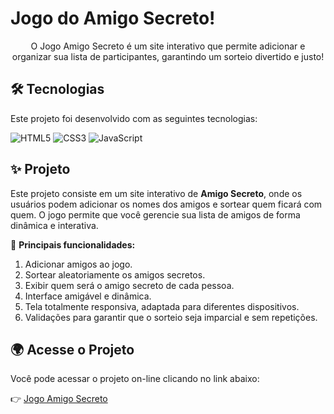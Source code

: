 # Jogo do Amigo Secreto!

<p align="center">
  O Jogo Amigo Secreto é um site interativo que permite adicionar e organizar sua lista de participantes, garantindo um sorteio divertido e justo!
</p>

## 🛠 Tecnologias

Este projeto foi desenvolvido com as seguintes tecnologias:  

![HTML5](https://img.shields.io/badge/HTML5-E34F26?style=for-the-badge&logo=html5&logoColor=white)
![CSS3](https://img.shields.io/badge/CSS3-1572B6?style=for-the-badge&logo=css3&logoColor=white)
![JavaScript](https://img.shields.io/badge/JavaScript-F7DF1E?style=for-the-badge&logo=javascript&logoColor=black)


## ✨ Projeto

Este projeto consiste em um site interativo de **Amigo Secreto**, onde os usuários podem adicionar os nomes dos amigos e sortear quem ficará com quem. O jogo permite que você gerencie sua lista de amigos de forma dinâmica e interativa.

🎯 **Principais funcionalidades:**
1. Adicionar amigos ao jogo.
2. Sortear aleatoriamente os amigos secretos.
3. Exibir quem será o amigo secreto de cada pessoa.
4. Interface amigável e dinâmica.
5. Tela totalmente responsiva, adaptada para diferentes dispositivos.
6. Validações para garantir que o sorteio seja imparcial e sem repetições.

## 🌍 Acesse o Projeto

Você pode acessar o projeto on-line clicando no link abaixo:

👉 [Jogo Amigo Secreto](https://github.com/LeonardoBezerra01/challenge-amigo-secreto.git)
